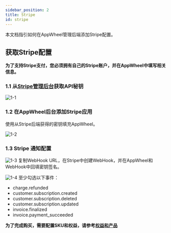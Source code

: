 ```yaml
---
sidebar_position: 2
title: Stripe
id: stripe
---
```


本文档指引如何在AppWheel管理后端添加Stripe配置。

## 获取Stripe配置

**为了支持Stripe支付，您必须拥有自己的Stripe账户，并在AppWheel中填写相关信息。**

### 1.1 从[Stripe管理后台](https://dashboard.stripe.com/apikeys)获取API秘钥

![1-1](/img/stripePayments/apikey-en.png)

### 1.2 在AppWheel后台添加Stripe应用

使用从Stripe后端获得的密钥填充AppWheel。

![1-2](/img/stripePayments/create_apps_02.png)

### 1.3  Stripe 通知配置

![1-3](/img/stripePayments/create_apps_03.png)
复制WebHook URL，在Stripe中创建WebHook，并在AppWheel和WebHook中回填密钥签名。

![1-4](/img/stripePayments/webhooks-en.png)
至少勾选以下事件：

- charge.refunded
- customer.subscription.created
- customer.subscription.deleted
- customer.subscription.updated
- invoice.finalized
- invoice.payment_succeeded

**为了完成购买，需要配置SKU和权益，请参考[权益和产品](/ConfiguringProduct/entitlements)**

